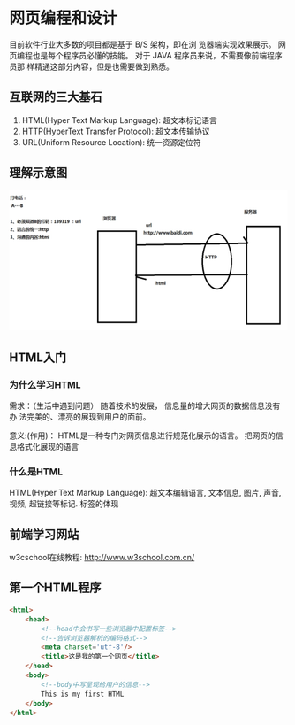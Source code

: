 # 网页编程和设计

目前软件行业大多数的项目都是基于 B/S 架构，即在浏
览器端实现效果展示。 网页编程也是每个程序员必懂的技能。 对于 JAVA 程序员来说，不需要像前端程序员那
样精通这部分内容，但是也需要做到熟悉。 

## 互联网的三大基石

1. HTML(Hyper Text Markup Language): 超文本标记语言
2. HTTP(HyperText Transfer Protocol): 超文本传输协议
3. URL(Uniform Resource Location): 统一资源定位符

## 理解示意图

![1565839862681](https://raw.githubusercontent.com/jssda/picbed/master/1565839862681.png)

## HTML入门

### 为什么学习HTML

需求：（生活中遇到问题）
随着技术的发展， 信息量的增大网页的数据信息没有办
法完美的、漂亮的展现到用户的面前。

意义:(作用)：
HTML是一种专门对网页信息进行规范化展示的语言。
把网页的信息格式化展现的语言 

### 什么是HTML

HTML(Hyper Text Markup Language): 超文本编辑语言, 文本信息, 图片, 声音, 视频, 超链接等标记. 标签的体现

## 前端学习网站

w3cschool在线教程: [http://www.w3school.com.cn/ ](http://www.w3school.com.cn/ )

## 第一个HTML程序

```html
<html>
    <head>
        <!--head中会书写一些浏览器中配置标签-->
        <!--告诉浏览器解析的编码格式-->
        <meta charset='utf-8'/>
        <title>这是我的第一个网页</title>
    </head>
    <body>
        <!--body中写呈现给用户的信息-->
        This is my first HTML
    </body>
</html>
```

